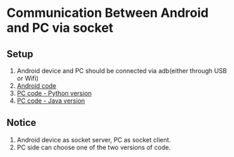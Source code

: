 # Communication Between Android and PC via socket

## Setup

1. Android device and PC should be connected via adb(either through USB or Wifi)
2. [Android code](https://github.com/shiiiiikiiiii/Android-PC-Socket/tree/main/Android)
3. [PC code - Python version](https://github.com/shiiiiikiiiii/Android-PC-Socket/tree/main/PC/androidusbsocket_Py)
4. [PC code - Java version](https://github.com/shiiiiikiiiii/Android-PC-Socket/tree/main/PC/androidusbsocket)

## Notice

1. Android device as socket server, PC as socket client.
2. PC side can choose one of the two versions of code.
